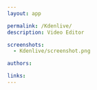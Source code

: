 ```yaml
---
layout: app

permalink: /Kdenlive/
description: Video Editor

screenshots:
  - Kdenlive/screenshot.png

authors:

links:
---
```

